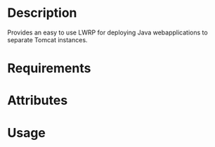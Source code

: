 Description
===========
Provides an easy to use LWRP for deploying Java webapplications to separate Tomcat instances. 

Requirements
============

Attributes
==========

Usage
=====